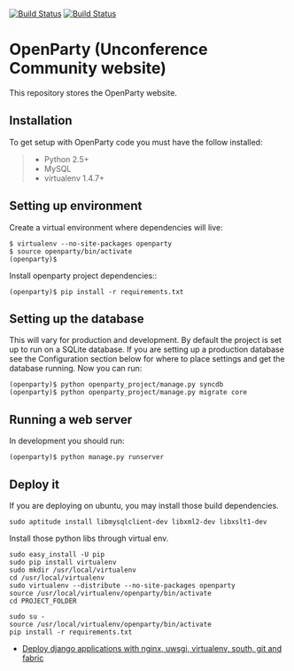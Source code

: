 [![Build Status](https://travis-ci.org/openparty/openparty.png)](https://travis-ci.org/openparty/openparty)
[![Build Status](https://drone.io/github.com/qingfeng/openparty/status.png)](https://drone.io/github.com/qingfeng/openparty/latest)

# OpenParty (Unconference Community website)


This repository stores the OpenParty website.


## Installation

To get setup with OpenParty code you must have the follow installed:

> * Python 2.5+
> * MySQL
> * virtualenv 1.4.7+

## Setting up environment


Create a virtual environment where dependencies will live:

```
$ virtualenv --no-site-packages openparty
$ source openparty/bin/activate
(openparty)$
```

Install openparty project dependencies::

```
(openparty)$ pip install -r requirements.txt
```


## Setting up the database

This will vary for production and development. By default the project is set
up to run on a SQLite database. If you are setting up a production database
see the Configuration section below for where to place settings and get the
database running. Now you can run:

```
(openparty)$ python openparty_project/manage.py syncdb
(openparty)$ python openparty_project/manage.py migrate core
```

## Running a web server

In development you should run:

```
(openparty)$ python manage.py runserver
```

## Deploy it

If you are deploying on ubuntu, you may install those build dependencies.

```
sudo aptitude install libmysqlclient-dev libxml2-dev libxslt1-dev
```

Install those python libs through virtual env.

```
sudo easy_install -U pip
sudo pip install virtualenv
sudo mkdir /usr/local/virtualenv
cd /usr/local/virtualenv
sudo virtualenv --distribute --no-site-packages openparty
source /usr/local/virtualenv/openparty/bin/activate
cd PROJECT_FOLDER

```

```
sudo su -
source /usr/local/virtualenv/openparty/bin/activate
pip install -r requirements.txt
```

- [Deploy django applications with nginx, uwsgi, virtualenv, south, git and fabric](http://www.abidibo.net/blog/2012/06/20/deploy-django-applications-nginx-uwsgi-virtualenv-south-git-and-fabric-part-4/)
